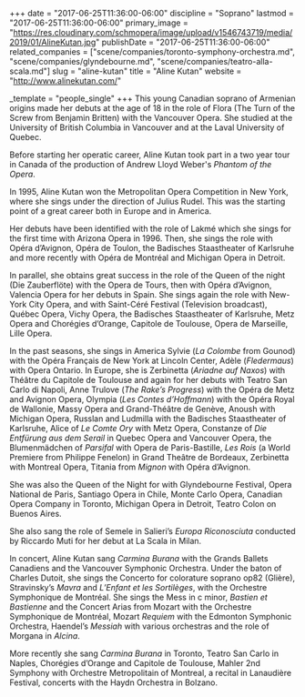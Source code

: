 +++
date = "2017-06-25T11:36:00-06:00"
discipline = "Soprano"
lastmod = "2017-06-25T11:36:00-06:00"
primary_image = "https://res.cloudinary.com/schmopera/image/upload/v1546743719/media/2019/01/AlineKutan.jpg"
publishDate = "2017-06-25T11:36:00-06:00"
related_companies = ["scene/companies/toronto-symphony-orchestra.md", "scene/companies/glyndebourne.md", "scene/companies/teatro-alla-scala.md"]
slug = "aline-kutan"
title = "Aline Kutan"
website = "http://www.alinekutan.com/"

_template = "people_single"
+++
This young Canadian soprano of Armenian origins made her debuts at the age of 18 in the role of Flora (The Turn of the Screw from Benjamin Britten) with the Vancouver Opera. She studied at the University of British Columbia in Vancouver and at the Laval University of Quebec.

Before starting her operatic career, Aline Kutan took part in a two year tour in Canada of the production of Andrew Lloyd Weber's *Phantom of the Opera*.

In 1995, Aline Kutan won the Metropolitan Opera Competition in New York, where she sings under the direction of Julius Rudel. This was the starting point of a great career both in Europe and in America.

Her debuts have been identified with the role of Lakmé which she sings for the first time with Arizona Opera in 1996. Then, she sings the role with Opéra d’Avignon, Opéra de Toulon, the Badisches Staastheater of Karlsruhe and more recently with Opéra de Montréal and Michigan Opera in Detroit.

In parallel, she obtains great success in the role of the Queen of the night (Die Zauberflöte) with the Opera de Tours, then with Opéra d’Avignon, Valencia Opera for her debuts in Spain. She sings again the role with New-York City Opera, and with Saint-Céré Festival (Television broadcast), Québec Opera, Vichy Opera, the Badisches Staastheater of Karlsruhe, Metz Opera and Chorégies d’Orange, Capitole de Toulouse, Opera de Marseille, Lille Opera.

In the past seasons, she sings in America Sylvie (*La Colombe* from Gounod) with the Opéra Français de New York at Lincoln Center, Adèle (*Fledermaus*) with Opera Ontario. In Europe, she is Zerbinetta (*Ariadne auf Naxos*) with Théâtre du Capitole de Toulouse and again for her debuts with Teatro San Carlo di Napoli, Anne Trulove (*The Rake’s Progress*) with the Opéra de Metz and Avignon Opera, Olympia (*Les Contes d’Hoffmann*) with the Opéra Royal de Wallonie, Massy Opera and Grand-Théâtre de Genève, Anoush with Michigan Opera, Russlan and Ludmilla with the Badisches Staastheater of Karlsruhe, Alice of *Le Comte Ory* with Metz Opera, Constanze of *Die Entfürung aus dem Serail* in Quebec Opera and Vancouver Opera, the Blumenmädchen of *Parsifal* with Opera de Paris-Bastille, *Les Rois* (a World Premiere from Philippe Fenelon) in Grand Theâtre de Bordeaux, Zerbinetta with Montreal Opera, Titania from *Mignon* with Opéra d’Avignon.

She was also the Queen of the Night for with Glyndebourne Festival, Opera National de Paris, Santiago Opera in Chile, Monte Carlo Opera, Canadian Opera Company in Toronto, Michigan Opera in Detroit, Teatro Colon on Buenos Aires.

She also sang the role of Semele in Salieri’s *Europa Riconosciuta* conducted by Riccardo Muti for her debut at La Scala in Milan.

In concert, Aline Kutan sang *Carmina Burana* with the Grands Ballets Canadiens and the Vancouver Symphonic Orchestra. Under the baton of Charles Dutoit, she sings the Concerto for colorature soprano op82 (Glière), Stravinsky’s *Mavra* and *L’Enfant et les Sortilèges*, with the Orchestre Symphonique de Montréal. She sings the Mess in c minor, *Bastien et Bastienne* and the Concert Arias from Mozart with the Orchestre Symphonique de Montréal, Mozart *Requiem* with the Edmonton Symphonic Orchestra, Haendel’s *Messiah* with various orchestras and the role of Morgana in *Alcina*.

More recently she sang *Carmina Burana* in Toronto, Teatro San Carlo in Naples, Chorégies d’Orange and Capitole de Toulouse, Mahler 2nd Symphony with Orchestre Metropolitain of Montreal, a recital in Lanaudière Festival, concerts with the Haydn Orchestra in Bolzano.